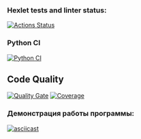 ### Hexlet tests and linter status:
[![Actions Status](https://github.com/Marina-Charaeva/python-project-50/workflows/hexlet-check/badge.svg)](https://github.com/Marina-Charaeva/python-project-50/actions)

### Python CI
[![Python CI](https://github.com/Marina-Charaeva/python-project-50/actions/workflows/pyci.yml/badge.svg)](https://github.com/Marina-Charaeva/python-project-50/actions/workflows/pyci.yml)

## Code Quality

[![Quality Gate](https://sonarcloud.io/api/project_badges/measure?project=Marina-Charaeva_python-project-50&metric=alert_status)](https://sonarcloud.io/summary/new_code?id=Marina-Charaeva_python-project-50)
[![Coverage](https://sonarcloud.io/api/project_badges/measure?project=Marina-Charaeva_python-project-50&metric=coverage)](https://sonarcloud.io/summary/new_code?id=Marina-Charaeva_python-project-50)

### Демонстрация работы программы:
[![asciicast](https://asciinema.org/a/XHAlGhutxQL3Y96q9Zg4605Lm.svg)](https://asciinema.org/a/XHAlGhutxQL3Y96q9Zg4605Lm)
